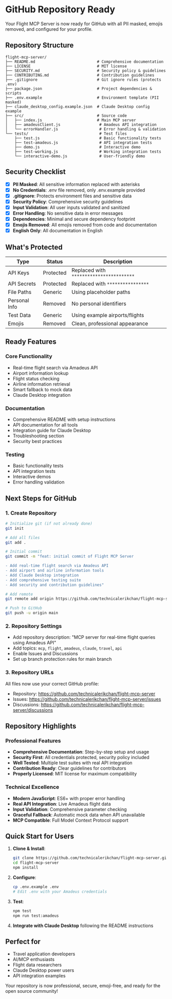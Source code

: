 # GitHub Repository Ready

Your Flight MCP Server is now ready for GitHub with all PII masked, emojis removed, and configured for your profile.

## Repository Structure

```
flight-mcp-server/
├── README.md                           # Comprehensive documentation
├── LICENSE                             # MIT license
├── SECURITY.md                         # Security policy & guidelines
├── CONTRIBUTING.md                     # Contribution guidelines
├── .gitignore                          # Git ignore rules (protects .env)
├── package.json                        # Project dependencies & scripts
├── .env.example                        # Environment template (PII masked)
├── claude_desktop_config.example.json  # Claude Desktop config example
├── src/                                # Source code
│   ├── index.js                        # Main MCP server
│   ├── amadeusClient.js                 # Amadeus API integration  
│   └── errorHandler.js                  # Error handling & validation
└── tests/                               # Test files
    ├── test.js                          # Basic functionality tests
    ├── test-amadeus.js                  # API integration tests
    ├── demo.js                          # Interactive demo
    ├── test-working.js                  # Working integration tests
    └── interactive-demo.js              # User-friendly demo
```

## Security Checklist

- [x] **PII Masked**: All sensitive information replaced with asterisks
- [x] **No Credentials**: .env file removed, only .env.example provided
- [x] **.gitignore**: Protects environment files and sensitive data
- [x] **Security Policy**: Comprehensive security guidelines
- [x] **Input Validation**: All user inputs validated and sanitized
- [x] **Error Handling**: No sensitive data in error messages
- [x] **Dependencies**: Minimal and secure dependency footprint
- [x] **Emojis Removed**: All emojis removed from code and documentation
- [x] **English Only**: All documentation in English

## What's Protected

| Type | Status | Description |
|------|--------|-------------|
| API Keys | Protected | Replaced with `************************` |
| API Secrets | Protected | Replaced with `****************` |
| File Paths | Generic | Using placeholder paths |
| Personal Info | Removed | No personal identifiers |
| Test Data | Generic | Using example airports/flights |
| Emojis | Removed | Clean, professional appearance |

## Ready Features

### Core Functionality
- Real-time flight search via Amadeus API
- Airport information lookup
- Flight status checking
- Airline information retrieval
- Smart fallback to mock data
- Claude Desktop integration

### Documentation
- Comprehensive README with setup instructions
- API documentation for all tools
- Integration guide for Claude Desktop
- Troubleshooting section
- Security best practices

### Testing
- Basic functionality tests
- API integration tests
- Interactive demos
- Error handling validation

## Next Steps for GitHub

### 1. Create Repository
```bash
# Initialize git (if not already done)
git init

# Add all files
git add .

# Initial commit
git commit -m "feat: initial commit of Flight MCP Server

- Add real-time flight search via Amadeus API
- Add airport and airline information tools
- Add Claude Desktop integration
- Add comprehensive testing suite
- Add security and contribution guidelines"

# Add remote
git remote add origin https://github.com/technicalerikchan/flight-mcp-server.git

# Push to GitHub
git push -u origin main
```

### 2. Repository Settings
- Add repository description: "MCP server for real-time flight queries using Amadeus API"
- Add topics: `mcp`, `flight`, `amadeus`, `claude`, `travel`, `api`
- Enable Issues and Discussions
- Set up branch protection rules for main branch

### 3. Repository URLs
All files now use your correct GitHub profile:
- Repository: https://github.com/technicalerikchan/flight-mcp-server
- Issues: https://github.com/technicalerikchan/flight-mcp-server/issues
- Discussions: https://github.com/technicalerikchan/flight-mcp-server/discussions

## Repository Highlights

### Professional Features
- **Comprehensive Documentation**: Step-by-step setup and usage
- **Security First**: All credentials protected, security policy included
- **Well Tested**: Multiple test suites with real API integration
- **Contribution Ready**: Clear guidelines for contributors
- **Properly Licensed**: MIT license for maximum compatibility

### Technical Excellence
- **Modern JavaScript**: ES6+ with proper error handling
- **Real API Integration**: Live Amadeus flight data
- **Input Validation**: Comprehensive parameter checking
- **Graceful Fallback**: Automatic mock data when API unavailable
- **MCP Compatible**: Full Model Context Protocol support

## Quick Start for Users

1. **Clone & Install**:
   ```bash
   git clone https://github.com/technicalerikchan/flight-mcp-server.git
   cd flight-mcp-server
   npm install
   ```

2. **Configure**:
   ```bash
   cp .env.example .env
   # Edit .env with your Amadeus credentials
   ```

3. **Test**:
   ```bash
   npm test
   npm run test:amadeus
   ```

4. **Integrate with Claude Desktop** following the README instructions

## Perfect for

- Travel application developers
- AI/MCP enthusiasts  
- Flight data researchers
- Claude Desktop power users
- API integration examples

Your repository is now professional, secure, emoji-free, and ready for the open source community!